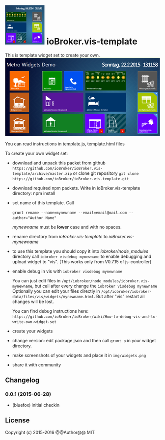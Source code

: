 ![Logo](admin/template.png)
ioBroker.vis-template
============

This is template widget set to create your own.
![Screenshot](img/widgets.png)

You can read instructions in template.js, template.html files

To create your own widget set:
- download and unpack this packet from github ```https://github.com/ioBroker/ioBroker.vis-template/archive/master.zip```
  or clone git repository ```git clone https://github.com/ioBroker/ioBroker.vis-template.git```

- download required npm packets. Write in ioBroker.vis-template directory:
  npm install
  
- set name of this template. Call
  
  ```grunt rename --name=mynewname --email=email@mail.com --author="Author Name"```
  
  *mynewname* must be **lower** case and with no spaces.
 
- rename directory from *ioBroker.vis-template* to *ioBroker.vis-mynewname*

- to use this template you should copy it into *iobroker/node_modules* directory
  call ```iobroker visdebug mynewname``` to enable debugging and upload widget to "vis". (This works only from V0.7.15 of js-controller)

- enable debug in vis with
  ```iobroker visdebug mynewname```
  
  You can just edit files in ```/opt/iobroker/node_modules/iobroker.vis-mynewname```, but call after every change the ```iobroker visdebug mynewname```
  Optionally you can edit your files directly in ```/opt/iobroker/iobroker-data/files/vis/widgets/mynewname.html```. But after "vis" restart all changes will be lost. 
  
  You can find debug instructions here: ```https://github.com/ioBroker/ioBroker/wiki/How-to-debug-vis-and-to-write-own-widget-set```
  
- create your widgets

- change version: edit package.json and then call ```grunt p``` in your widget directory.
  
- make screenshots of your widgets and place it in ```img/widgets.png```

- share it with community

## Changelog

### 0.0.1 (2015-06-28)
- (bluefox) initial checkin

## License
 Copyright (c) 2015-2016 @@Author@@
 MIT
